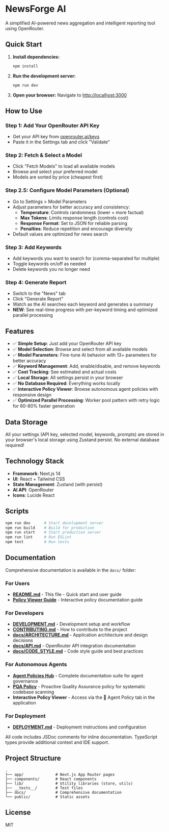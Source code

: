 # NewsForge AI

A simplified AI-powered news aggregation and intelligent reporting tool using OpenRouter.

## Quick Start

1. **Install dependencies:**

   ```bash
   npm install
   ```

2. **Run the development server:**

   ```bash
   npm run dev
   ```

3. **Open your browser:**
   Navigate to [http://localhost:3000](http://localhost:3000)

## How to Use

### Step 1: Add Your OpenRouter API Key

- Get your API key from [openrouter.ai/keys](https://openrouter.ai/keys)
- Paste it in the Settings tab and click "Validate"

### Step 2: Fetch & Select a Model

- Click "Fetch Models" to load all available models
- Browse and select your preferred model
- Models are sorted by price (cheapest first)

### Step 2.5: Configure Model Parameters (Optional)

- Go to Settings > Model Parameters
- Adjust parameters for better accuracy and consistency:
  - **Temperature**: Controls randomness (lower = more factual)
  - **Max Tokens**: Limits response length (controls cost)
  - **Response Format**: Set to JSON for reliable parsing
  - **Penalties**: Reduce repetition and encourage diversity
- Default values are optimized for news search

### Step 3: Add Keywords

- Add keywords you want to search for (comma-separated for multiple)
- Toggle keywords on/off as needed
- Delete keywords you no longer need

### Step 4: Generate Report

- Switch to the "News" tab
- Click "Generate Report"
- Watch as the AI searches each keyword and generates a summary
- **NEW**: See real-time progress with per-keyword timing and optimized parallel processing

## Features

- ✅ **Simple Setup**: Just add your OpenRouter API key
- ✅ **Model Selection**: Browse and select from all available models
- ✅ **Model Parameters**: Fine-tune AI behavior with 13+ parameters for better accuracy
- ✅ **Keyword Management**: Add, enable/disable, and remove keywords
- ✅ **Cost Tracking**: See estimated and actual costs
- ✅ **Local Storage**: All settings persist in your browser
- ✅ **No Database Required**: Everything works locally
- ✅ **Interactive Policy Viewer**: Browse autonomous agent policies with responsive design
- ✅ **Optimized Parallel Processing**: Worker pool pattern with retry logic for 60-80% faster generation

## Data Storage

All your settings (API key, selected model, keywords, prompts) are stored in your browser's local storage using Zustand persist. No external database required!

## Technology Stack

- **Framework**: Next.js 14
- **UI**: React + Tailwind CSS
- **State Management**: Zustand (with persist)
- **AI API**: OpenRouter
- **Icons**: Lucide React

## Scripts

```bash
npm run dev      # Start development server
npm run build    # Build for production
npm run start    # Start production server
npm run lint     # Run ESLint
npm test         # Run tests
```

## Documentation

Comprehensive documentation is available in the `docs/` folder:

### For Users

- **[README.md](README.md)** - This file - Quick start and user guide
- **[Policy Viewer Guide](docs/POLICY_VIEWER_GUIDE.md)** - Interactive policy documentation guide

### For Developers

- **[DEVELOPMENT.md](DEVELOPMENT.md)** - Development setup and workflow
- **[CONTRIBUTING.md](CONTRIBUTING.md)** - How to contribute to the project
- **[docs/ARCHITECTURE.md](docs/ARCHITECTURE.md)** - Application architecture and design decisions
- **[docs/API.md](docs/API.md)** - OpenRouter API integration documentation
- **[docs/CODE_STYLE.md](docs/CODE_STYLE.md)** - Code style guide and best practices

### For Autonomous Agents

- **[Agent Policies Hub](docs/agent-policies/README.md)** - Complete documentation suite for agent governance
- **[PQA Policy](docs/agent-policies/PQA_POLICY.md)** - Proactive Quality Assurance policy for systematic codebase scanning
- **Interactive Policy Viewer** - Access via the 🤖 Agent Policy tab in the application

### For Deployment

- **[DEPLOYMENT.md](DEPLOYMENT.md)** - Deployment instructions and configuration

All code includes JSDoc comments for inline documentation. TypeScript types provide additional context and IDE support.

## Project Structure

```
.
├── app/              # Next.js App Router pages
├── components/       # React components
├── lib/              # Utility libraries (store, utils)
├── __tests__/        # Test files
├── docs/             # Comprehensive documentation
└── public/           # Static assets
```

## License

MIT
